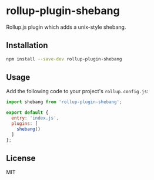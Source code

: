 # rollup-plugin-shebang

Rollup.js plugin which adds a unix-style shebang.

## Installation

```bash
npm install --save-dev rollup-plugin-shebang
```

## Usage

Add the following code to your project's `rollup.config.js`:

```js
import shebang from 'rollup-plugin-shebang';

export default {
  entry: 'index.js',
  plugins: [
    shebang()
  ]
};
```

## License

MIT

